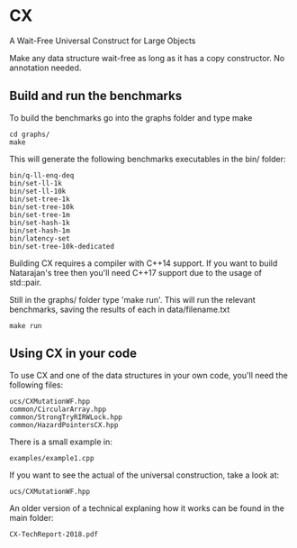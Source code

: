 # CX

A Wait-Free Universal Construct for Large Objects

Make any data structure wait-free as long as it has a copy constructor. No annotation needed.

## Build and run the benchmarks ##
To build the benchmarks go into the graphs folder and type make

	cd graphs/
	make
	
This will generate the following benchmarks executables in the bin/ folder:

	bin/q-ll-enq-deq
	bin/set-ll-1k
	bin/set-ll-10k
	bin/set-tree-1k
	bin/set-tree-10k
	bin/set-tree-1m
	bin/set-hash-1k
	bin/set-hash-1m
	bin/latency-set
	bin/set-tree-10k-dedicated

Building CX requires a compiler with C++14 support. If you want to build Natarajan's tree then you'll need C++17 support due to the usage of std::pair.

Still in the graphs/ folder type 'make run'. This will run the relevant benchmarks, saving the results of each in data/filename.txt

	make run


## Using CX in your code ##
To use CX and one of the data structures in your own code, you'll need the following files:

	ucs/CXMutationWF.hpp
	common/CircularArray.hpp
	common/StrongTryRIRWLock.hpp
	common/HazardPointersCX.hpp
	
There is a small example in:
 
	examples/example1.cpp

If you want to see the actual of the universal construction, take a look at:

    ucs/CXMutationWF.hpp

An older version of a technical explaning how it works can be found in the main folder:

    CX-TechReport-2018.pdf
